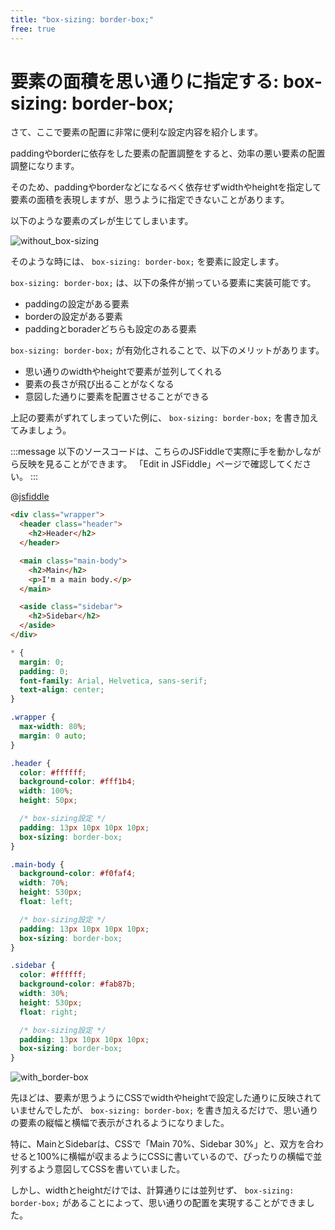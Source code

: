 ```yaml
---
title: "box-sizing: border-box;"
free: true
---
```


# 要素の面積を思い通りに指定する: box-sizing: border-box;

さて、ここで要素の配置に非常に便利な設定内容を紹介します。

paddingやborderに依存をした要素の配置調整をすると、効率の悪い要素の配置調整になります。

そのため、paddingやborderなどになるべく依存せずwidthやheightを指定して要素の面積を表現しますが、思うように指定できないことがあります。

以下のような要素のズレが生じてしまいます。

![without_box-sizing](https://storage.googleapis.com/zenn-user-upload/4jeq26wvn857m3f3vxnfxw0zr4go)

そのような時には、 `box-sizing: border-box;` を要素に設定します。

`box-sizing: border-box;` は、以下の条件が揃っている要素に実装可能です。

* paddingの設定がある要素
* borderの設定がある要素
* paddingとboraderどちらも設定のある要素

`box-sizing: border-box;` が有効化されることで、以下のメリットがあります。

* 思い通りのwidthやheightで要素が並列してくれる
* 要素の長さが飛び出ることがなくなる
* 意図した通りに要素を配置させることができる

上記の要素がずれてしまっていた例に、 `box-sizing: border-box;` を書き加えてみましょう。

:::message
以下のソースコードは、こちらのJSFiddleで実際に手を動かしながら反映を見ることができます。
「Edit in JSFiddle」ページで確認してください。
:::

@[jsfiddle](https://jsfiddle.net/arisa_dev/cm5akqgb/1/)

```html
<div class="wrapper">
  <header class="header">
    <h2>Header</h2>
  </header>

  <main class="main-body">
    <h2>Main</h2>
    <p>I'm a main body.</p>
  </main>

  <aside class="sidebar">
    <h2>Sidebar</h2>
  </aside>
</div>
```

```css
* {
  margin: 0;
  padding: 0;
  font-family: Arial, Helvetica, sans-serif;
  text-align: center;
}

.wrapper {
  max-width: 80%;
  margin: 0 auto;
}

.header {
  color: #ffffff;
  background-color: #fff1b4;
  width: 100%;
  height: 50px;

  /* box-sizing設定 */
  padding: 13px 10px 10px 10px;
  box-sizing: border-box;
}

.main-body {
  background-color: #f0faf4;
  width: 70%;
  height: 530px;
  float: left;

  /* box-sizing設定 */
  padding: 13px 10px 10px 10px;
  box-sizing: border-box;
}

.sidebar {
  color: #ffffff;
  background-color: #fab87b;
  width: 30%;
  height: 530px;
  float: right;

  /* box-sizing設定 */
  padding: 13px 10px 10px 10px;
  box-sizing: border-box;
}
```

![with_border-box](https://storage.googleapis.com/zenn-user-upload/fcn4r4jdv5pc5d0xi6ppew3okhr9)

先ほどは、要素が思うようにCSSでwidthやheightで設定した通りに反映されていませんでしたが、 `box-sizing: border-box;` を書き加えるだけで、思い通りの要素の縦幅と横幅で表示がされるようになりました。

特に、MainとSidebarは、CSSで「Main 70%、Sidebar 30%」と、双方を合わせると100%に横幅が収まるようにCSSに書いているので、ぴったりの横幅で並列するよう意図してCSSを書いていました。

しかし、widthとheightだけでは、計算通りには並列せず、 `box-sizing: border-box;` があることによって、思い通りの配置を実現することができました。